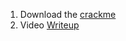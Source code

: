 1. Download the [crackme](https://github.com/MalwareTech/Beginner-Reversing-Challenges/blob/master/vm1.zip)
2. Video [Writeup](https://youtu.be/zZdAIcENbdg)
